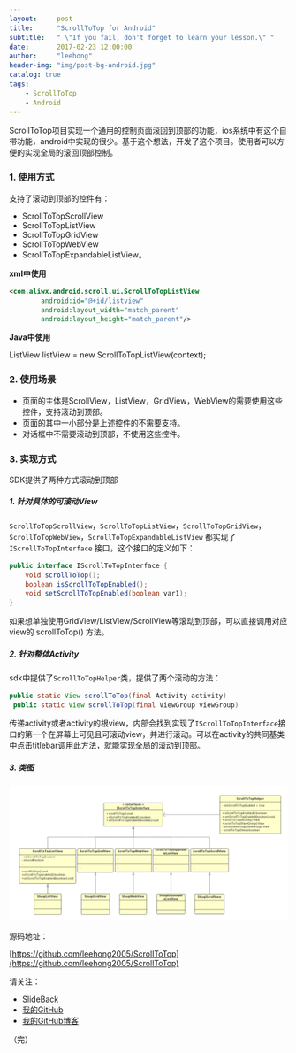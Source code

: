 ```yaml
---
layout:     post
title:      "ScrollToTop for Android"
subtitle:   " \"If you fail, don't forget to learn your lesson.\" "
date:       2017-02-23 12:00:00
author:     "leehong"
header-img: "img/post-bg-android.jpg"
catalog: true
tags:
    - ScrollToTop
    - Android
---
```



ScrollToTop项目实现一个通用的控制页面滚回到顶部的功能，ios系统中有这个自带功能，android中实现的很少。基于这个想法，开发了这个项目。使用者可以方便的实现全局的滚回顶部控制。

### 1. 使用方式

支持了滚动到顶部的控件有：

* ScrollToTopScrollView
* ScrollToTopListView
* ScrollToTopGridView
* ScrollToTopWebView
* ScrollToTopExpandableListView。

**xml中使用**

```xml
<com.aliwx.android.scroll.ui.ScrollToTopListView
        android:id="@+id/listview"
        android:layout_width="match_parent"
        android:layout_height="match_parent"/>
```

**Java中使用**

ListView listView = new ScrollToTopListView(context);

### 2. 使用场景

* 页面的主体是ScrollView，ListView，GridView，WebView的需要使用这些控件，支持滚动到顶部。
* 页面的其中一小部分是上述控件的不需要支持。
* 对话框中不需要滚动到顶部，不使用这些控件。

### 3. 实现方式

SDK提供了两种方式滚动到顶部

##### 1. 针对具体的可滚动View

`ScrollToTopScrollView`，`ScrollToTopListView`，`ScrollToTopGridView`，`ScrollToTopWebView`，`ScrollToTopExpandableListView` 都实现了 `IScrollToTopInterface` 接口，这个接口的定义如下：

```java
public interface IScrollToTopInterface {
    void scrollToTop();
    boolean isScrollToTopEnabled();
    void setScrollToTopEnabled(boolean var1);
}
```

如果想单独使用GridView/ListView/ScrollView等滚动到顶部，可以直接调用对应view的 scrollToTop() 方法。

##### 2. 针对整体Activity

sdk中提供了`ScrollToTopHelper`类，提供了两个滚动的方法：

```java
public static View scrollToTop(final Activity activity)
 public static View scrollToTop(final ViewGroup viewGroup)
```

传递activity或者activity的根view，内部会找到实现了`IScrollToTopInterface`接口的第一个在屏幕上可见且可滚动view，并进行滚动。可以在activity的共同基类中点击titlebar调用此方法，就能实现全局的滚动到顶部。

##### 3. 类图

![](/img/2017/2017-02-24-scroll-to-top-class.png)


源码地址：

[https://github.com/leehong2005/ScrollToTop](https://github.com/leehong2005/ScrollToTop)

请关注：

* [SlideBack](https://github.com/leehong2005/SlideBack)
* [我的GitHub](https://github.com/leehong2005)
* [我的GitHub博客](http://leehong2005.com)

（完）



